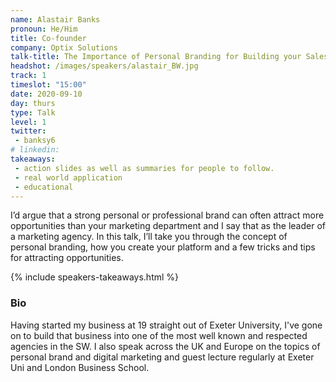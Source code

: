 ```yaml
---
name: Alastair Banks
pronoun: He/Him
title: Co-founder
company: Optix Solutions
talk-title: The Importance of Personal Branding for Building your Sales Pipeline
headshot: /images/speakers/alastair_BW.jpg
track: 1
timeslot: "15:00"
date: 2020-09-10
day: thurs
type: Talk
level: 1
twitter:
 - banksy6
# linkedin: 
takeaways:
 - action slides as well as summaries for people to follow.
 - real world application
 - educational
---
```


<p>I’d argue that a strong personal or professional brand can often attract more opportunities than your marketing department and I say that as the leader of a marketing agency. In this talk, I’ll take you through the concept of personal branding, how you create your platform and a few tricks and tips for attracting opportunities.</p>

{% include speakers-takeaways.html %}

<h3>Bio</h3>
<p>Having started my business at 19 straight out of Exeter University, I've gone on to build that business into one of the most well known and respected agencies in the SW. I also speak across the UK and Europe on the topics of personal brand and digital marketing and guest lecture regularly at Exeter Uni and London Business School.</p>